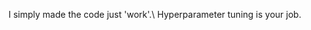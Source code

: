 <!--
<p align="center">
<img src="https://img.shields.io/badge/Python-3776AB?style=flat&logo=Python&logoColor=white"/>
<img src="https://img.shields.io/badge/Pytorch-EE4C2C?style=flat&logo=Pytorch&logoColor=white"/>
<img src="https://img.shields.io/badge/Matlab-blue?style=flat=Pytorch&logoColor=white"/>
<img src="https://img.shields.io/badge/Simulink-orange?style=flat=Pytorch&logoColor=white"/>
</p>



-->
<!-- 스페이스 바 두 번 치면 한 줄 통째로 공백 생성 -->
I simply made the code just 'work'.\\
Hyperparameter tuning is your job.
<!--
## ⭐Website
> ▫ <a href="https://www.youtube.com/channel/UC2wGcGfyIlqW2N8MZVKd6SA">YouTube</a> <br/>
> ▫ <a href="https://scholar.google.com/citations?hl=en&view_op=list_works&gmla=AJsN-F7AWiuMcevwXdjDOODg0EdO3qjbXF7Wf3zmqGgBS54fQW56HKVBwDrBqJ5VAk8ynniS-diTzwIERmvZXssVTwDN8SvVXg&user=NZdDW_8AAAAJ">Google_Scholar</a> <br/>

## ⭐Publications
> ▫ [1] **M.Son**, M.Kim, H.Kim, "Sector Coupling and Migration towards Carbon-Neutral Power Systems", _Energies_, 2023.


## ⭐Research Interest
> **Power Systems**
>> ▫ Sector Coupling<br/>
>> ▫ Optimal Power Flow<br/>

> **Industry**
>> ▫ Home ESS<br/>
>> ▫ Smart Home<br/>

> **AI & Optimization**
>> ▫ Reinforcement Learning<br/>
>> ▫ Deep Learning(especially Time Series Problem)<br/>
>> ▫ Stochastic Optimization<br/>
>> ▫ End-to-End Learning<br/>
>> ▫ Combining Optimization and Deep Learning<br/>

-->
<!---->


<!-- 아래는.... 뱃지에 링크 거는 방법 -->
<!--
<a href="https://github.com/powerflow77"><img src="https://img.shields.io/badge/GitHub-181717?style=flat&logo=Github&logoColor=white"/></a>
-->


<!--
**powerflow77/powerflow77** is a ✨ _special_ ✨ repository because its `README.md` (this file) appears on your GitHub profile.


유튜브
> https://www.youtube.com/channel/UC2wGcGfyIlqW2N8MZVKd6SA<br/>

마크다운
https://powerflow77.github.io/

Here are some ideas to get you started:

- 🔭 I’m currently working on ...
- 🌱 I’m currently learning ...
- 👯 I’m looking to collaborate on ...
- 🤔 I’m looking for help with ...
- 💬 Ask me about ...
- 📫 How to reach me: ...
- 😄 Pronouns: ...
- ⚡ Fun fact: ...
-->
